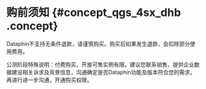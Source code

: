 # 购前须知 {#concept_qgs_4sx_dhb .concept}

Dataphin不支持无条件退款，请谨慎购买。购买后如果发生退款，会扣除部分使用费用。

公测阶段特殊说明：付费购买，开放可售实例有限。建议您联系销售，提供企业数据建设相关诉求及背景信息，沟通确定是否Dataphin功能及版本符合您的需求，再进行进一步沟通，开通购买权限。

